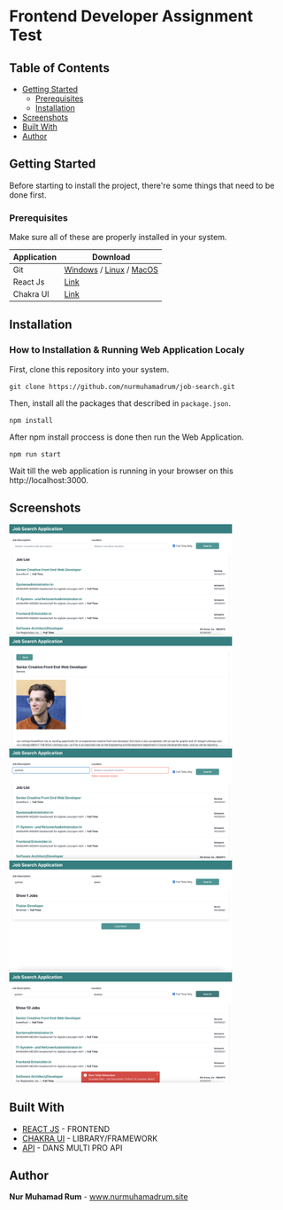 # Frontend Developer Assignment Test

## Table of Contents

- [Getting Started](#getting-started)
  - [Prerequisites](#prerequisites)
  - [Installation](#installation)
- [Screenshots](#screenshots)
- [Built With](#built-with)
- [Author](#author)

## Getting Started

Before starting to install the project, there're some things that need to be done first.

### Prerequisites

Make sure all of these are properly installed in your system.

| Application  | Download                                                                            |
| ------------ | ----------------------------------------------------------------------------------- |
| Git          | [Windows](https://gitforwindows.org/) / [Linux](https://git-scm.com/download/linux) / [MacOS](https://git-scm.com/download/mac) |
| React Js | [Link](https://reactjs.org/docs/getting-started.html)                |
| Chakra UI | [Link](https://chakra-ui.com/getting-started) |

## Installation
### How to Installation & Running Web Application Localy

First, clone this repository into your system.

```
git clone https://github.com/nurmuhamadrum/job-search.git
```

Then, install all the packages that described in `package.json`.

```
npm install
```

After npm install proccess is done then run the Web Application.

```
npm run start
```

Wait till the web application is running in your browser on this http://localhost:3000.

## Screenshots

<img src="docs/screenshots/image-1.png" width="80%" />
<img src="docs/screenshots/image-2.png" width="80%" />
<img src="docs/screenshots/image-3.png" width="80%" />
<img src="docs/screenshots/image-4.png" width="80%" />
<img src="docs/screenshots/image-5.png" width="80%" />

## Built With

- [REACT JS](https://reactjs.org/) - FRONTEND
- [CHAKRA UI](https://chakra-ui.com/) - LIBRARY/FRAMEWORK
- [API](http://dev3.dansmultipro.co.id/api/recruitment/positions.json) - DANS MULTI PRO API

## Author

**Nur Muhamad Rum** - www.nurmuhamadrum.site
